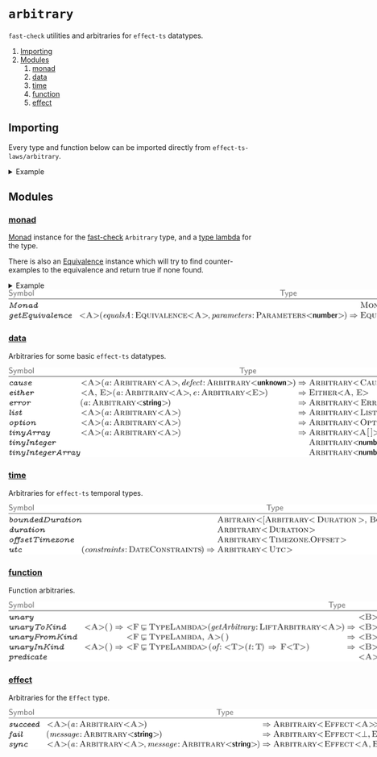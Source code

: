 # `arbitrary`

`fast-check` utilities and arbitraries for `effect-ts` datatypes.

1. [Importing](#importing)
2. [Modules](#modules)
   1. [monad](#monad)
   2. [data](#data)
   3. [time](#time)
   4. [function](#function)
   5. [effect](#effect)

## Importing

Every type and function below can be imported directly from
`effect-ts-laws/arbitrary`.

<details><summary>Example</summary>

---

Importing arbitraries from this package:

```ts
import {Option as OP, pipe} from 'effect'
import {tinyArray, tinyInteger, option} from 'effect-ts-laws/arbitrary'
import fc from 'fast-check'

const arbitrary: fc.Arbitrary<OP.Option<number>[]> = pipe(
  tinyInteger,
  option,
  tinyArray
)
```

</details>

## Modules

### [monad](https://github.com/middle-ages/effect-ts-laws/tree/main/src/arbitrary/monad.ts)

[Monad](https://github.com/Effect-TS/effect/blob/main/packages/typeclass/src/Monad.ts)
instance for the [fast-check](https://fast-check.dev/) `Arbitrary` type, and a
[type lambda](https://effect.website/docs/other/behaviour/hkt#type-lambdas) for
the type.

There is also an
[Equivalence](https://github.com/Effect-TS/effect/blob/main/packages/effect/src/Equivalence.ts)
instance which will try to find counter-examples to the equivalence and return
true if none found.

<details><summary>Example</summary>

---
Using the `flatMap` function:

```ts
import {Effect as EF, flow, pipe} from 'effect'
import {Monad} from 'effect-ts-laws/arbitrary'
import fc from 'fast-check'

const greaterThanOne = (i: number): EF.Effect<string, Error> =>
  i > 1 ? EF.succeed('OK') : EF.fail(new Error('KO'))

const oneThirdFail: fc.Arbitrary<EF.Effect<string, Error>> = pipe(
  fc.integer({min: 1, max: 3}),
  Monad.flatMap(flow(greaterThanOne, fc.constant)),
)
```

</details>

<img src="docs/instances.svg" title="instances.ts" alt="fast-check effect-ts instances" style="min-width:730pt">

### [data](https://github.com/middle-ages/effect-ts-laws/blob/main/src/arbitrary/data.ts)

Arbitraries for some basic `effect-ts` datatypes.

<img src="docs/data.svg" title="data.ts" alt="data arbitraries" style="min-width:607pt">

### [time](https://github.com/middle-ages/effect-ts-laws/blob/main/src/arbitrary/time.ts)

Arbitraries for `effect-ts` temporal types.

<img src="docs/time.svg" title="time.ts" alt="time arbitraries" style="min-width:685pt">

### [function](https://github.com/middle-ages/effect-ts-laws/blob/main/src/arbitrary/function.ts)

Function arbitraries.

<img src="docs/function.svg" title="function.ts" alt="function arbitraries" style="min-width:866pt">

### [effect](https://github.com/middle-ages/effect-ts-laws/blob/main/src/arbitrary/effect.ts)

Arbitraries for the `Effect` type.

<img src="docs/effect.svg" title="effect.ts" alt="effect arbitraries" style="min-width:589pt">
